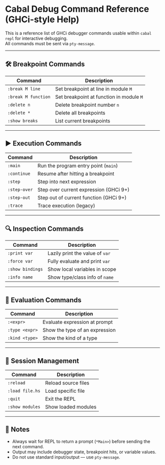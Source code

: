# Cabal Debug Command Reference (GHCi-style Help)

This is a reference list of GHCi debugger commands usable within `cabal repl` for interactive debugging.  
All commands must be sent via `pty-message`.

---

## 🛠️ Breakpoint Commands

| Command                    | Description                                      |
|----------------------------|--------------------------------------------------|
| `:break M line`            | Set breakpoint at line in module `M`            |
| `:break M function`        | Set breakpoint at function in module `M`        |
| `:delete n`                | Delete breakpoint number `n`                    |
| `:delete *`                | Delete all breakpoints                          |
| `:show breaks`             | List current breakpoints                        |

---

## ▶️ Execution Commands

| Command           | Description                                  |
|-------------------|----------------------------------------------|
| `:main`           | Run the program entry point (`main`)         |
| `:continue`       | Resume after hitting a breakpoint            |
| `:step`           | Step into next expression                    |
| `:step-over`      | Step over current expression (GHCi 9+)       |
| `:step-out`       | Step out of current function (GHCi 9+)       |
| `:trace`          | Trace execution (legacy)                     |

---

## 🔍 Inspection Commands

| Command               | Description                              |
|------------------------|------------------------------------------|
| `:print var`           | Lazily print the value of `var`         |
| `:force var`           | Fully evaluate and print `var`          |
| `:show bindings`       | Show local variables in scope           |
| `:info name`           | Show type/class info of `name`          |

---

## 🧮 Evaluation Commands

| Command               | Description                              |
|------------------------|------------------------------------------|
| `:<expr>`              | Evaluate expression at prompt            |
| `:type <expr>`         | Show the type of an expression           |
| `:kind <type>`         | Show the kind of a type                  |

---

## 🔄 Session Management

| Command          | Description                              |
|------------------|------------------------------------------|
| `:reload`        | Reload source files                      |
| `:load file.hs`  | Load specific file                       |
| `:quit`          | Exit the REPL                            |
| `:show modules`  | Show loaded modules                      |

---

## 📝 Notes

- Always wait for REPL to return a prompt (`*Main>`) before sending the next command.
- Output may include debugger state, breakpoint hits, or variable values.
- Do not use standard input/output — use `pty-message`.

